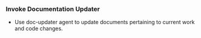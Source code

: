 ### Invoke Documentation Updater

- Use doc-updater agent to update documents pertaining to current work and code changes.
